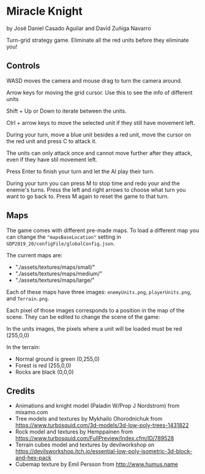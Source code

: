 # Miracle Knight

by José Daniel Casado Aguilar and David Zuñiga Navarro

Turn-grid strategy game. Eliminate all the red units before they eliminate you!

## Controls

WASD moves the camera and mouse drag to turn the camera around.

Arrow keys for moving the grid cursor. Use this to see the info of different units

Shift + Up or Down to iterate between the units.

Ctrl + arrow keys to move the selected unit if they still have movement left.

During your turn, move a blue unit besides a red unit, move the cursor on the red unit and press C to attack it.

The units can only attack once and cannot move further after they attack, even if they have stil movement left.

Press Enter to finish your turn and let the AI play their turn.

During your turn you can press M to stop time and redo your and the enemie's turns. Press the left and right arrows to choose what turn you want to go back to. Press M again to reset the game to that turn.

## Maps

The game comes with different pre-made maps. To load a different map you can change the `"mapsBaseLocation"` setting in `GDP2019_20/configFile/globalConfig.json`.

The current maps are:

- "./assets/textures/maps/small/"
- "./assets/textures/maps/medium/"
- "./assets/textures/maps/large/"

Each of these maps have three images: `enemyUnits.png`, `playerUnits.png`, and `Terrain.png`.

Each pixel of those images corresponds to a position in the map of the scene. They can be edited to change the scene of the game:

In the units images, the pixels where a unit will be loaded must be red (255,0,0)

In the terrain:

- Normal ground is green (0,255,0)
- Forest is red (255,0,0)
- Rocks are black (0,0,0)

## Credits

- Animations and knight model (Paladin W/Prop J Nordstrom) from mixamo.com
- Tree models and textures by  Mykhailo Ohorodnichuk from https://www.turbosquid.com/3d-models/3d-low-poly-trees-1431822
- Rock model and textures by  Hemppainen from https://www.turbosquid.com/FullPreview/Index.cfm/ID/789528
- Terrain cubes model and textures by devilworkshop on https://devilsworkshop.itch.io/essential-low-poly-isometric-3d-block-and-hex-pack
- Cubemap texture by Emil Persson from http://www.humus.name